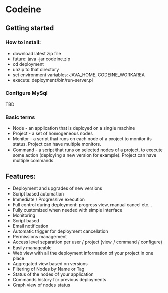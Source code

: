 # Codeine

## Getting started

### How to install:
* download latest zip file
* future: java -jar codeine.zip
* cd deployment
* unzip to that directory
* set environment variables: JAVA_HOME, CODEINE_WORKAREA
* execute: deployment/bin/run-server.pl

### Configure MySql
TBD

### Basic terms
* Node - an application that is deployed on a single machine
* Project - a set of homogeneous nodes
* Monitor - a script that runs on each node of a project to monitor its status. Project can have multiple monitors.
* Command - a script that runs on selected nodes of a project, to execute some action (deploying a new version for example). Project can have multiple commands.

## Features:
* Deployment and upgrades of new versions
 * Script based automation
 * Immediate / Progressive execution
 * Full control during deployment: progress view, manual cancel etc...
 * Fully customized when needed with simple interface
* Monitoring
 * Script based
 * Email notification
 * Automatic trigger for deployment cancellation
* Permissions management
 * Access level separation per user / project (view / command / configure)
 * Easily manageable
* Web view with all the deployment information of your project in one place
 * Aggregated view based on versions
 * Filtering of Nodes by Name or Tag
 * Status of the nodes of your application
 * Commands history for previous deployments
 * Graph view of nodes status

